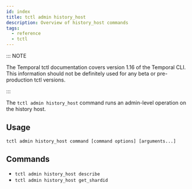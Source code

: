 ```yaml
---
id: index
title: tctl admin history_host
description: Overview of history_host commands
tags:
  - reference
  - tctl
---
```


::: NOTE

The Temporal tctl documentation covers version 1.16 of the Temporal CLI. This information should not be definitely used for any beta or pre-production tctl versions.

:::

The `tctl admin history_host` command runs an admin-level operation on the history host.

## Usage

`tctl admin history_host command [command options] [arguments...]`

## Commands

- `tctl admin history_host describe`
- `tctl admin history_host get_shardid`
